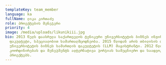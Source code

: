 ```yaml
---
templateKey: team_member
language: ka
fullName: ლიკა კირთაძე
role: პროექტების მენეჯერი
priority: 4
image: /media/uploads/likunikiii.jpg
bio: 2013 წელს დაასრულა საქართველოს ტენიკური უნივერსიტეტის ბიზნეს ინჟინერინგის
  ფაკულტეტი, სპეციალობით სამართალმცოდნეობა. 2015 წლიდან არის თბილისის თავისუფალი
  უნივერსიტეტის ბიზნეს სამართლის ფაკულტეტის (LLM) მაგისტრანტი. 2012 წლიდან უწევს
  კოორდინირებას და მენეჯმენტს ალტერნატივა ჯორჯიას სამეცნიერო და საადვოკაციო
  პროექტებს.
---
```

